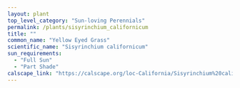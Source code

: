 ```yaml
---
layout: plant                                                              
top_level_category: "Sun-loving Perennials"
permalink: /plants/sisyrinchium_californicum
title: ""
common_name: "Yellow Eyed Grass"
scientific_name: "Sisyrinchium californicum"
sun_requirements:
  - "Full Sun"
  - "Part Shade"
calscape_link: "https://calscape.org/loc-California/Sisyrinchium%20californicum(%20)"
---
```


